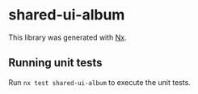 # shared-ui-album

This library was generated with [Nx](https://nx.dev).

## Running unit tests

Run `nx test shared-ui-album` to execute the unit tests.
